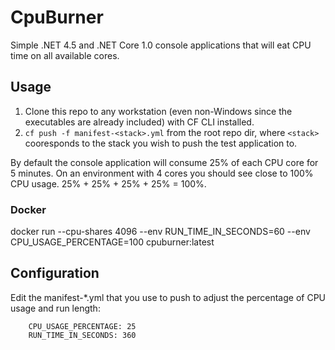 # CpuBurner
Simple .NET 4.5 and .NET Core 1.0 console applications that will eat CPU time on all available cores.

## Usage

1. Clone this repo to any workstation (even non-Windows since the executables are already included) with CF CLI installed.
2. `cf push -f manifest-<stack>.yml` from the root repo dir, where `<stack>` cooresponds to the stack you wish to push the test application to.

By default the console application will consume 25% of each CPU core for 5 minutes. On an environment with 4 cores you should see close to 100% CPU usage. 25% + 25% + 25% + 25% = 100%.

### Docker

docker run --cpu-shares 4096 --env RUN_TIME_IN_SECONDS=60 --env CPU_USAGE_PERCENTAGE=100 cpuburner:latest

## Configuration

Edit the manifest-*.yml that you use to push to adjust the percentage of CPU usage and run length:
```
    CPU_USAGE_PERCENTAGE: 25
    RUN_TIME_IN_SECONDS: 360
```

